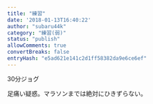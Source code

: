 ```yaml
---
title: "練習"
date: '2018-01-13T16:40:22'
author: "subaru44k"
category: "練習(弱)"
status: "publish"
allowComments: true
convertBreaks: false
entryHash: "e5ad621e141c2d1ff58382da9e6ce6ef"
---
```

30分ジョグ

足痛い疑惑。マラソンまでは絶対にひきずらない。

